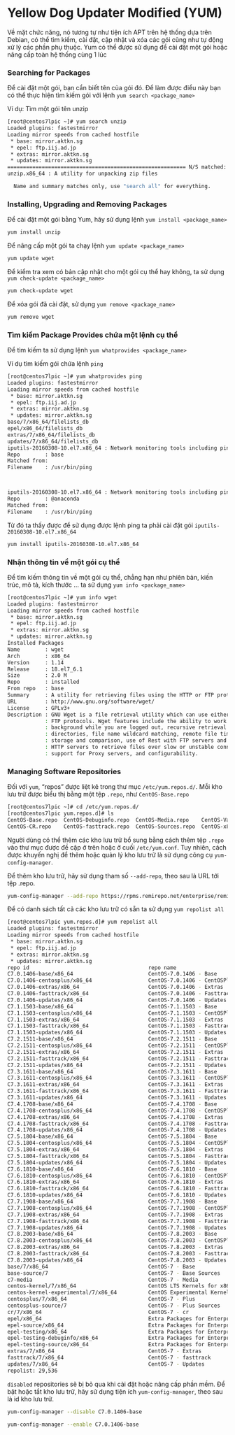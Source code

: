 # Yellow Dog Updater Modified (YUM)

Về mặt chức năng, nó tương tự như tiện ích APT trên hệ thống dựa trên Debian, có thể tìm kiếm, cài đặt, cập nhật và xóa các gói cũng như tự động xử lý các phần phụ thuộc. Yum có thể được sử dụng để cài đặt một gói hoặc nâng cấp toàn hệ thống cùng 1 lúc

### Searching for Packages

Để cài đặt một gói, bạn cần biết tên của gói đó. Để làm được điều này bạn có thể thực hiện tìm kiếm gói với lệnh `yum search <package_name>`

Ví dụ: Tìm một gói tên unzip

```sh
[root@centos7lpic ~]# yum search unzip
Loaded plugins: fastestmirror
Loading mirror speeds from cached hostfile
 * base: mirror.aktkn.sg
 * epel: ftp.iij.ad.jp
 * extras: mirror.aktkn.sg
 * updates: mirror.aktkn.sg
========================================================= N/S matched: unzip ==========================================================perl-PerlIO-gzip.x86_64 : Perl extension to provide a PerlIO layer to gzip/gunzip
unzip.x86_64 : A utility for unpacking zip files

  Name and summary matches only, use "search all" for everything.
```

### Installing, Upgrading and Removing Packages

Để cài đặt một gói bằng Yum, hãy sử dụng lệnh `yum install <package_name>`

```sh
yum install unzip
```

Để nâng cấp một gói ta chạy lệnh `yum update <package_name>`

```sh
yum update wget
```

Để kiểm tra xem có bản cập nhật cho một gói cụ thể hay không, ta sử dụng `yum check-update <package_name>`

```sh
yum check-update wget
```

Để xóa gói đã cài đặt, sử dụng `yum remove <package_name>`

```sh
yum remove wget
```

### Tìm kiếm Package Provides chứa một lệnh cụ thể

Để tìm kiếm ta sử dụng lệnh `yum whatprovides <package_name>`

Ví dụ tìm kiếm gói chứa lệnh `ping`

```sh
[root@centos7lpic ~]# yum whatprovides ping
Loaded plugins: fastestmirror
Loading mirror speeds from cached hostfile
 * base: mirror.aktkn.sg
 * epel: ftp.iij.ad.jp
 * extras: mirror.aktkn.sg
 * updates: mirror.aktkn.sg
base/7/x86_64/filelists_db                                                                                      | 7.2 MB  00:00:04
epel/x86_64/filelists_db                                                                                        |  12 MB  00:00:06
extras/7/x86_64/filelists_db                                                                                    | 303 kB  00:00:00
updates/7/x86_64/filelists_db                                                                                   |  12 MB  00:00:05
iputils-20160308-10.el7.x86_64 : Network monitoring tools including ping
Repo        : base
Matched from:
Filename    : /usr/bin/ping



iputils-20160308-10.el7.x86_64 : Network monitoring tools including ping
Repo        : @anaconda
Matched from:
Filename    : /usr/bin/ping
```

Từ đó ta thấy được để sử dụng được lệnh ping ta phải cài đặt gói `iputils-20160308-10.el7.x86_64` 

```sh
yum install iputils-20160308-10.el7.x86_64
```

### Nhận thông tin về một gói cụ thể

Để tìm kiếm thông tin về một gói cụ thể, chẳng hạn như phiên bản, kiến trúc, mô tả, kích thước ... ta sử dụng `yum info <package_name>`

```sh
[root@centos7lpic ~]# yum info wget
Loaded plugins: fastestmirror
Loading mirror speeds from cached hostfile
 * base: mirror.aktkn.sg
 * epel: ftp.iij.ad.jp
 * extras: mirror.aktkn.sg
 * updates: mirror.aktkn.sg
Installed Packages
Name        : wget
Arch        : x86_64
Version     : 1.14
Release     : 18.el7_6.1
Size        : 2.0 M
Repo        : installed
From repo   : base
Summary     : A utility for retrieving files using the HTTP or FTP protocols
URL         : http://www.gnu.org/software/wget/
License     : GPLv3+
Description : GNU Wget is a file retrieval utility which can use either the HTTP or
            : FTP protocols. Wget features include the ability to work in the
            : background while you are logged out, recursive retrieval of
            : directories, file name wildcard matching, remote file timestamp
            : storage and comparison, use of Rest with FTP servers and Range with
            : HTTP servers to retrieve files over slow or unstable connections,
            : support for Proxy servers, and configurability.
```

### Managing Software Repositories

Đối với `yum`, “repos” được liệt kê trong thư mục `/etc/yum.repos.d/`. Mỗi kho lưu trữ được biểu thị bằng một tệp `.repo`, như `CentOS-Base.repo`

```sh
[root@centos7lpic ~]# cd /etc/yum.repos.d/
[root@centos7lpic yum.repos.d]# ls
CentOS-Base.repo  CentOS-Debuginfo.repo  CentOS-Media.repo    CentOS-Vault.repo          epel.repo
CentOS-CR.repo    CentOS-fasttrack.repo  CentOS-Sources.repo  CentOS-x86_64-kernel.repo  epel-testing.repo
```

Người dùng có thể thêm các kho lưu trữ bổ sung bằng cách thêm tệp `.repo` vào thư mục được đề cập ở trên hoặc ở cuối `/etc/yum.conf`. Tuy nhiên, cách được khuyến nghị để thêm hoặc quản lý kho lưu trữ là sử dụng công cụ `yum-config-manager`.

Để thêm kho lưu trữ, hãy sử dụng tham số `--add-repo`, theo sau là URL tới tệp .repo.

```sh
yum-config-manager --add-repo https://rpms.remirepo.net/enterprise/remi.repo
```

Để có danh sách tất cả các kho lưu trữ có sẵn ta sử dụng `yum repolist all`

```sh
[root@centos7lpic yum.repos.d]# yum repolist all
Loaded plugins: fastestmirror
Loading mirror speeds from cached hostfile
 * base: mirror.aktkn.sg
 * epel: ftp.iij.ad.jp
 * extras: mirror.aktkn.sg
 * updates: mirror.aktkn.sg
repo id                                      repo name                                                                  status
C7.0.1406-base/x86_64                        CentOS-7.0.1406 - Base                                                     disabled
C7.0.1406-centosplus/x86_64                  CentOS-7.0.1406 - CentOSPlus                                               disabled
C7.0.1406-extras/x86_64                      CentOS-7.0.1406 - Extras                                                   disabled
C7.0.1406-fasttrack/x86_64                   CentOS-7.0.1406 - Fasttrack                                                disabled
C7.0.1406-updates/x86_64                     CentOS-7.0.1406 - Updates                                                  disabled
C7.1.1503-base/x86_64                        CentOS-7.1.1503 - Base                                                     disabled
C7.1.1503-centosplus/x86_64                  CentOS-7.1.1503 - CentOSPlus                                               disabled
C7.1.1503-extras/x86_64                      CentOS-7.1.1503 - Extras                                                   disabled
C7.1.1503-fasttrack/x86_64                   CentOS-7.1.1503 - Fasttrack                                                disabled
C7.1.1503-updates/x86_64                     CentOS-7.1.1503 - Updates                                                  disabled
C7.2.1511-base/x86_64                        CentOS-7.2.1511 - Base                                                     disabled
C7.2.1511-centosplus/x86_64                  CentOS-7.2.1511 - CentOSPlus                                               disabled
C7.2.1511-extras/x86_64                      CentOS-7.2.1511 - Extras                                                   disabled
C7.2.1511-fasttrack/x86_64                   CentOS-7.2.1511 - Fasttrack                                                disabled
C7.2.1511-updates/x86_64                     CentOS-7.2.1511 - Updates                                                  disabled
C7.3.1611-base/x86_64                        CentOS-7.3.1611 - Base                                                     disabled
C7.3.1611-centosplus/x86_64                  CentOS-7.3.1611 - CentOSPlus                                               disabled
C7.3.1611-extras/x86_64                      CentOS-7.3.1611 - Extras                                                   disabled
C7.3.1611-fasttrack/x86_64                   CentOS-7.3.1611 - Fasttrack                                                disabled
C7.3.1611-updates/x86_64                     CentOS-7.3.1611 - Updates                                                  disabled
C7.4.1708-base/x86_64                        CentOS-7.4.1708 - Base                                                     disabled
C7.4.1708-centosplus/x86_64                  CentOS-7.4.1708 - CentOSPlus                                               disabled
C7.4.1708-extras/x86_64                      CentOS-7.4.1708 - Extras                                                   disabled
C7.4.1708-fasttrack/x86_64                   CentOS-7.4.1708 - Fasttrack                                                disabled
C7.4.1708-updates/x86_64                     CentOS-7.4.1708 - Updates                                                  disabled
C7.5.1804-base/x86_64                        CentOS-7.5.1804 - Base                                                     disabled
C7.5.1804-centosplus/x86_64                  CentOS-7.5.1804 - CentOSPlus                                               disabled
C7.5.1804-extras/x86_64                      CentOS-7.5.1804 - Extras                                                   disabled
C7.5.1804-fasttrack/x86_64                   CentOS-7.5.1804 - Fasttrack                                                disabled
C7.5.1804-updates/x86_64                     CentOS-7.5.1804 - Updates                                                  disabled
C7.6.1810-base/x86_64                        CentOS-7.6.1810 - Base                                                     disabled
C7.6.1810-centosplus/x86_64                  CentOS-7.6.1810 - CentOSPlus                                               disabled
C7.6.1810-extras/x86_64                      CentOS-7.6.1810 - Extras                                                   disabled
C7.6.1810-fasttrack/x86_64                   CentOS-7.6.1810 - Fasttrack                                                disabled
C7.6.1810-updates/x86_64                     CentOS-7.6.1810 - Updates                                                  disabled
C7.7.1908-base/x86_64                        CentOS-7.7.1908 - Base                                                     disabled
C7.7.1908-centosplus/x86_64                  CentOS-7.7.1908 - CentOSPlus                                               disabled
C7.7.1908-extras/x86_64                      CentOS-7.7.1908 - Extras                                                   disabled
C7.7.1908-fasttrack/x86_64                   CentOS-7.7.1908 - Fasttrack                                                disabled
C7.7.1908-updates/x86_64                     CentOS-7.7.1908 - Updates                                                  disabled
C7.8.2003-base/x86_64                        CentOS-7.8.2003 - Base                                                     disabled
C7.8.2003-centosplus/x86_64                  CentOS-7.8.2003 - CentOSPlus                                               disabled
C7.8.2003-extras/x86_64                      CentOS-7.8.2003 - Extras                                                   disabled
C7.8.2003-fasttrack/x86_64                   CentOS-7.8.2003 - Fasttrack                                                disabled
C7.8.2003-updates/x86_64                     CentOS-7.8.2003 - Updates                                                  disabled
base/7/x86_64                                CentOS-7 - Base                                                            enabled: 10,072base-debuginfo/x86_64                        CentOS-7 - Debuginfo                                                       disabled
base-source/7                                CentOS-7 - Base Sources                                                    disabled
c7-media                                     CentOS-7 - Media                                                           disabled
centos-kernel/7/x86_64                       CentOS LTS Kernels for x86_64                                              disabled
centos-kernel-experimental/7/x86_64          CentOS Experimental Kernels for x86_64                                     disabled
centosplus/7/x86_64                          CentOS-7 - Plus                                                            disabled
centosplus-source/7                          CentOS-7 - Plus Sources                                                    disabled
cr/7/x86_64                                  CentOS-7 - cr                                                              disabled
epel/x86_64                                  Extra Packages for Enterprise Linux 7 - x86_64                             enabled: 13,770epel-debuginfo/x86_64                        Extra Packages for Enterprise Linux 7 - x86_64 - Debug                     disabled
epel-source/x86_64                           Extra Packages for Enterprise Linux 7 - x86_64 - Source                    disabled
epel-testing/x86_64                          Extra Packages for Enterprise Linux 7 - Testing - x86_64                   disabled
epel-testing-debuginfo/x86_64                Extra Packages for Enterprise Linux 7 - Testing - x86_64 - Debug           disabled
epel-testing-source/x86_64                   Extra Packages for Enterprise Linux 7 - Testing - x86_64 - Source          disabled
extras/7/x86_64                              CentOS-7 - Extras                                                          enabled:    518extras-source/7                              CentOS-7 - Extras Sources                                                  disabled
fasttrack/7/x86_64                           CentOS-7 - fasttrack                                                       disabled
updates/7/x86_64                             CentOS-7 - Updates                                                         enabled:  5,176updates-source/7                             CentOS-7 - Updates Sources                                                 disabled
repolist: 29,536
```

`disabled` repositories sẽ bị bỏ qua khi cài đặt hoặc nâng cấp phần mềm. Để bật hoặc tắt kho lưu trữ, hãy sử dụng tiện ích `yum-config-manager`, theo sau là id kho lưu trữ.

```sh
yum-config-manager --disable C7.0.1406-base
```

```sh
yum-config-manager --enable C7.0.1406-base
```